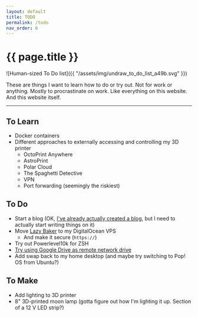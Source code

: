 ```yaml
---
layout: default
title: TODO
permalink: /todo
nav_order: 6
---
```


# {{ page.title }}

![Human-sized To Do list]({{ "/assets/img/undraw_to_do_list_a49b.svg" }})

These are things I want to learn how to do or try out. Not for work or anything. Mostly to procrastinate on work. Like everything on this website. And this website itself.

---

## To Learn

- Docker containers
- Different approaches to externally accessing and controlling my 3D printer
  - OctoPrint Anywhere
  - AstroPrint
  - Polar Cloud
  - The Spaghetti Detective
  - VPN
  - Port forwarding (seemingly the riskiest)

## To Do

- Start a blog (OK, [I've already actually created a blog](https://blog.juliaebert.com), but I need to actually start writing things on it)
- Move [Lazy Baker](http://lazybaker.juliaebert.com) to my DigitalOcean VPS
  - And make it secure (`https://`)
- Try out Powerlevel10k for ZSH
- [Try using Google Drive as remote network drive](https://www.omgubuntu.co.uk/2016/08/use-google-drive-ubuntu-16-04-linux-desktops)
- Add swap back to my home desktop (and maybe try switching to Pop! OS from Ubuntu?)

## To Make

- Add lighting to 3D printer
- 8" 3D-printed moon lamp (gotta figure out how I'm lighting it up. Section of a 12 V LED strip?)